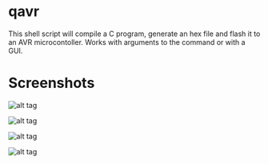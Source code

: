 # qavr
This shell script will compile a C program, generate an hex file and flash it to an AVR microcontoller.
Works with arguments to the command or with a GUI.


# Screenshots
![alt tag](http://i.imgur.com/gezSLBH.png)

![alt tag](http://i.imgur.com/mlgsDKx.png)

![alt tag](http://i.imgur.com/89ru5bZ.png)

![alt tag](http://i.imgur.com/xJaghgg.png)


